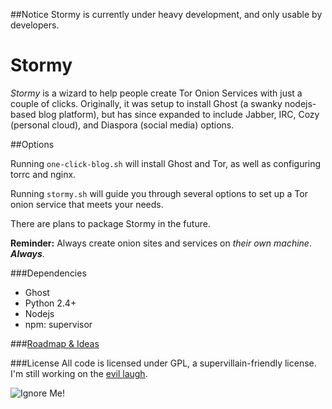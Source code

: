
##Notice
Stormy is currently under heavy development, and only usable by developers.

Stormy
=========

*Stormy* is a wizard to help people create Tor Onion Services with just a couple of clicks. Originally, it was setup to install Ghost (a swanky nodejs-based blog platform), but has since expanded to include Jabber, IRC, Cozy (personal cloud), and Diaspora (social media) options.


##Options

Running `one-click-blog.sh` will install Ghost and Tor, as well as configuring torrc and nginx.

Running `stormy.sh` will guide you through several options to set up a Tor onion service that meets your needs.

There are plans to package Stormy in the future.

**Reminder:** Always create onion sites and services on *their own machine*. ***Always***.

###Dependencies
* Ghost
 * Python 2.4+
 * Nodejs
 * npm: supervisor

###[Roadmap & Ideas](https://github.com/glamrock/Stormy/blob/master/roadmap_notes.md)

###License
All code is licensed under GPL, a supervillain-friendly license. I'm still working on the [evil laugh](http://www.youtube.com/watch?v=IGqwqxRF598).

![Ignore Me!](http://i.imgur.com/1xV099o.jpg)
